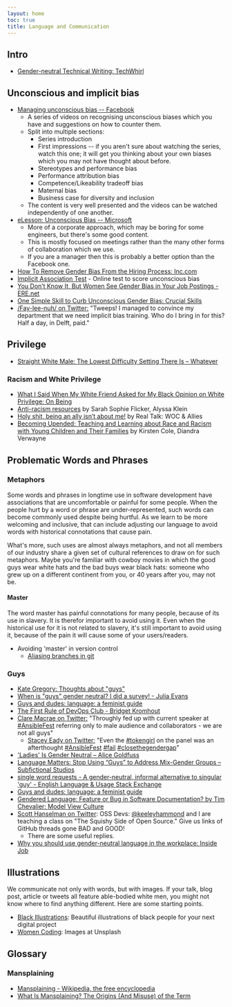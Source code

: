 ```yaml
---
layout: home
toc: true
title: Language and Communication
---
```


## Intro

* [Gender-neutral Technical Writing: TechWhirl](https://techwhirl.com/gender-neutral-technical-writing/)

<!-- ## Inclusion vs Diversity -->

<!-- ### Bringing people vs keeping them where they are -->

<!-- ## Equality -->

<!-- ## Micro-aggressions -->

## Unconscious and implicit bias

* [Managing unconscious bias -- Facebook](https://managingbias.fb.com/)
  * A series of videos on recognising unconscious biases which you have and suggestions on how to counter them.
  * Split into multiple sections:
    * Series introduction
    * First impressions -- if you aren't sure about watching the series, watch this one; it will get you thinking about your own biases which you may not have thought about before.
    * Stereotypes and performance bias
    * Performance attribution bias
    * Competence/Likeability tradeoff bias
    * Maternal bias
    * Business case for diversity and inclusion
   * The content is very well presented and the videos can be watched independently of one another.
* [eLesson: Unconscious Bias -- Microsoft](https://www.microsoft.com/en-us/diversity/training/default.aspx)
  * More of a corporate approach, which may be boring for some engineers, but there's some good content.
  * This is mostly focused on meetings rather than the many other forms of collaboration which we use.
  * If you are a manager then this is probably a better option than the Facebook one.
* [How To Remove Gender Bias From the Hiring Process: Inc.com](http://www.inc.com/will-yakowicz/how-to-help-end-gender-bias-while-hiring.html)
* [Implicit Association Test](https://implicit.harvard.edu/implicit/user/agg/blindspot/tablet.htm) - Online test to score unconscious bias
* [You Don’t Know It, But Women See Gender Bias in Your Job Postings - ERE.net](http://www.ere.net/2013/03/01/you-dont-know-it-but-women-see-gender-bias-in-your-job-postings/)
* [One Simple Skill to Curb Unconscious Gender Bias:  Crucial Skills](http://www.crucialskills.com/2015/08/one-simple-skill-to-curb-unconscious-gender-bias/)
* [/Fay-lee-nuh/ on Twitter:](https://twitter.com/Felienne/status/799604057577050113) "Tweeps! I managed to convince my department that we need implicit bias training. Who do I bring in for this? Half a day, in Delft, paid."


## Privilege

* [Straight White Male: The Lowest Difficulty Setting There Is – Whatever](http://whatever.scalzi.com/2012/05/15/straight-white-male-the-lowest-difficulty-setting-there-is/)

### Racism and White Privilege

* [What I Said When My White Friend Asked for My Black Opinion on White Privilege:  On Being](https://onbeing.org/blog/what-i-said-when-my-white-friend-asked-for-my-black-opinion-on-white-privilege/)
* [Anti-racism resources](http://bit.ly/ANTIRACISMRESOURCES) by Sarah Sophie Flicker, Alyssa Klein
* [Holy shit, being an ally isn’t about me!](https://medium.com/@realtalkwocandallies/holy-shit-being-an-ally-isnt-about-me-ae2de5c47514) by Real Talk: WOC & Allies
* [Becoming Upended: Teaching and Learning about Race and Racism with Young Children and Their Families](https://www.naeyc.org/resources/pubs/yc/may2018/teaching-learning-race-and-racism) by Kirsten Cole, Diandra Verwayne

<!-- ## History -->

<!-- ## Pronouns -->

<!-- ### They -->

<!-- ### Neo-pronouns -->

## Problematic Words and Phrases

### Metaphors

Some words and phrases in longtime use in software development have associations that are uncomfortable or painful for some people. When the people hurt by a word or phrase are under-represented, such words can become commonly used despite being hurtful. As we learn to be more welcoming and inclusive, that can include adjusting our language to avoid words with historical connotations that cause pain. 

What's more, such uses are almost always metaphors, and not all members of our industry share a given set of cultural references to draw on for such metaphors. Maybe you're familiar with cowboy movies in which the good guys wear white hats and the bad buys wear black hats: someone who grew up on a different continent from you, or 40 years after you, may not be.

<!-- #### Blacklist -->

#### Master

The word master has painful connotations for many people, because of its use in slavery. It is therefor important to avoid using it. Even when the historical use for it is not related to slavery, it's still important to avoid using it, because of the pain it will cause some of your users/readers.

* Avoiding 'master' in version control
  * [Aliasing branches in git](https://stackoverflow.com/a/549949/104370)

### Guys

* [Kate Gregory: Thoughts about "guys"](http://www.gregcons.com/KateBlog/ThoughtsAboutGuys.aspx)
* [When is "guys" gender neutral? I did a survey! - Julia Evans](http://jvns.ca/blog/2013/12/27/guys-guys-guys/)
* [Guys and dudes:  language: a feminist guide](https://debuk.wordpress.com/2016/02/21/guys-and-dudes/)
* [The First Rule of DevOps Club - Bridget Kromhout](http://bridgetkromhout.com/blog/2014/11/03/the-first-rule-of-devops-club/)
* [Clare Macrae on Twitter:](https://twitter.com/ClareMacraeUK/status/700259853365858304?p=v) "Throughly fed up with current speaker at [#AnsibleFest](https://twitter.com/search/?q=%23AnsibleFest&s=hash) referring only to male audience and collaborators - we are not all guys"
	* [Stacey Eady on Twitter:](https://twitter.com/told_tedith/status/700346343533969409?p=v) "Even the [#tokengirl](https://twitter.com/search/?q=%23tokengirl&s=hash) on the panel was an afterthought [#AnsibleFest](https://twitter.com/search/?q=%23AnsibleFest&s=hash) [#fail](https://twitter.com/search/?q=%23fail&s=hash) [#closethegendergap](https://twitter.com/search/?q=%23closethegendergap&s=hash)"
* ['Ladies' Is Gender Neutral – Alice Goldfuss](http://blog.alicegoldfuss.com/ladies-is-gender-neutral/)
* [Language Matters: Stop Using “Guys” to Address Mix-Gender Groups – Subfictional Studios](https://subfictional.com/2012/07/02/language-matters-stop-using-guys-to-address-mix-gender-groups/)
* [single word requests - A gender-neutral, informal alternative to singular 'guy' - English Language & Usage Stack Exchange](http://english.stackexchange.com/questions/193702/a-gender-neutral-informal-alternative-to-singular-guy)
* [Guys and dudes:  language: a feminist guide](https://debuk.wordpress.com/2016/02/21/guys-and-dudes/)
* [Gendered Language: Feature or Bug in Software Documentation? by Tim Chevalier:  Model View Culture](https://modelviewculture.com/pieces/gendered-language-feature-or-bug-in-software-documentation)
* [Scott Hanselman on Twitter](https://twitter.com/shanselman/status/904793438238892032): OSS Devs: [@keeleyhammond](https://twitter.com/keeleyhammond) and I are teaching a class on "The Squishy Side of Open Source." Give us links of GitHub threads gone BAD and GOOD!
	* There are some useful replies.
* [Why you should use gender-neutral language in the workplace:  Inside Job](https://www.totaljobs.com/insidejob/gender-neutral-language-in-the-workplace/)

## Illustrations

We communicate not only with words, but with images. If your talk, blog post, article or tweets all feature able-bodied white men, you might not know where to find anything different. Here are some starting points.

* [Black Illustrations](https://www.blackillustrations.com): Beautiful illustrations of black people for your next digital project
* [Women Coding](https://unsplash.com/s/photos/woman-coding): Images at Unsplash

## Glossary

<!-- ### Gaslighting -->

### Mansplaining

* [Mansplaining - Wikipedia, the free encyclopedia](https://en.m.wikipedia.org/wiki/Mansplaining)
* [What Is Mansplaining? The Origins (And Misuse) of the Term](http://www.makeuseof.com/tag/mansplaining-origins-misuse-term/)

<!-- ### Sealioning -->

<!-- ### Tone-policing -->

